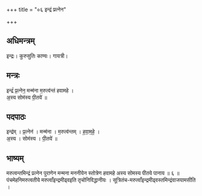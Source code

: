 +++
title = "०६ इन्द्रं प्रत्नेन"

+++
## अधिमन्त्रम्
इन्द्रः। कुरुसुतिः काण्वः। गायत्री।

## मन्त्रः
इन्द्रं॑ प्र॒त्नेन॒ मन्म॑ना म॒रुत्व॑न्तं हवामहे ।  
अ॒स्य सोम॑स्य पी॒तये॑ ॥

## पदपाठः
इन्द्र॑म् । प्र॒त्नेन॑ । मन्म॑ना । म॒रुत्व॑न्तम् । ह॒वा॒म॒हे॒ ।  
अ॒स्य । सोम॑स्य । पी॒तये॑ ॥

## भाष्यम्
मरुत्वन्तमिन्द्रं प्रत्नेन पुराणेन मन्मना मननीयेन स्तोत्रेण हवामहे अस्य सोमस्य पीतये पानाय ॥ ६ ॥ पंचमेहनिमरुत्वतीये मरुत्वाँइन्द्रमीढ्वइति तृचोनिविद्धानीयः । सूत्रितंच-मरुत्वाँइन्द्रमीढ्वस्तमिन्द्रंवाजयामसीति ।